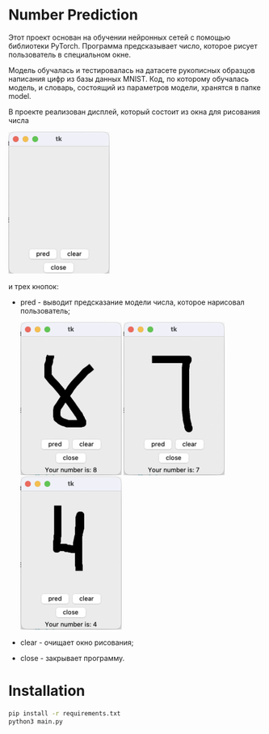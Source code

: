 # Number Prediction
Этот проект основан на обучении нейронных сетей с помощью библиотеки PyTorch. Программа предсказывает число, которое рисует пользователь в специальном окне.

Модель обучалась и тестировалась на датасете рукописных образцов написания цифр из базы данных MNIST. Код, по которому обучалась модель, и словарь, состоящий из параметров модели, хранятся в папке model.

В проекте реализован дисплей, который состоит из окна для рисования числа

  <img src="images/empty_window.png" width="200" />
  
и трех кнопок:

* pred - выводит предсказание модели числа, которое нарисовал пользователь;
  
  <img src="images/predict_8.png" width="200" /> <img src="images/predict_7.png" width="200" /> <img src="images/predict_4.png" width="200" />
* clear - очищает окно рисования;
* close - закрывает программу.

# Installation
```bash
pip install -r requirements.txt
python3 main.py
```

